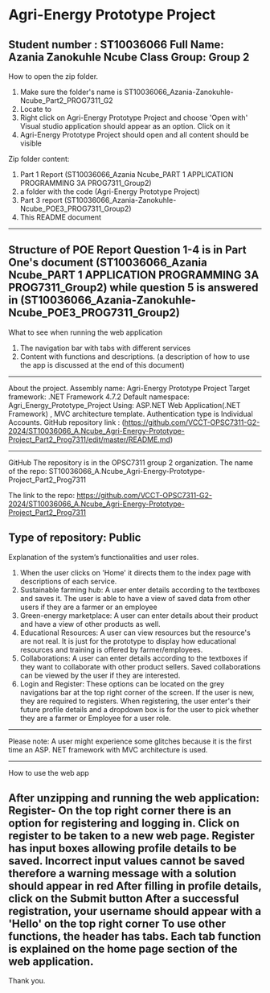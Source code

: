 # Agri-Energy Prototype Project
Student number : ST10036066
Full Name: Azania Zanokuhle Ncube
Class Group: Group 2 
-----------------------------------------------------
How to open the zip folder.
  1. Make sure the folder's name is ST10036066_Azania-Zanokuhle-Ncube_Part2_PROG7311_G2
  2. Locate to 
  3. Right click on Agri-Energy Prototype Project and choose 'Open with' Visual studio application should appear as an option. Click on it
  4. Agri-Energy Prototype Project should open and all content should be visible

Zip folder content: 
1. Part 1 Report (ST10036066_Azania Ncube_PART 1 APPLICATION PROGRAMMING 3A PROG7311_Group2)
2. a folder with the code (Agri-Energy Prototype Project)
3. Part 3 report (ST10036066_Azania-Zanokuhle-Ncube_POE3_PROG7311_Group2)
4. This README document
-----------------------------------------------------
Structure of POE Report
Question 1-4 is in Part One's document (ST10036066_Azania Ncube_PART 1 APPLICATION PROGRAMMING 3A PROG7311_Group2) while question 5 is answered in (ST10036066_Azania-Zanokuhle-Ncube_POE3_PROG7311_Group2)
-----------------------------------------------------
What to see when running the web application
1. The navigation bar with tabs with different services
2. Content with functions and descriptions.
(a description of how to use the app is discussed at the end of this document)
-----------------------------------------------------
About the project.
Assembly name: Agri-Energy Prototype Project
Target framework: .NET Framework 4.7.2
Default namespace: Agri_Energy_Prototype_Project
Using: ASP.NET Web Application(.NET Framework) , MVC architecture template. Authentication type is Individual Accounts.
GitHub repository link :  (https://github.com/VCCT-OPSC7311-G2-2024/ST10036066_A.Ncube_Agri-Energy-Prototype-Project_Part2_Prog7311/edit/master/README.md)

-----------------------------------------------------

GitHub
The repository is in the OPSC7311 group 2 organization. 
The name of the repo: ST10036066_A.Ncube_Agri-Energy-Prototype-Project_Part2_Prog7311

The link to the repo: https://github.com/VCCT-OPSC7311-G2-2024/ST10036066_A.Ncube_Agri-Energy-Prototype-Project_Part2_Prog7311

Type of repository: Public
--------------------------------------------------------
Explanation of the system’s functionalities and user roles.
1. When the user clicks on 'Home' it directs them to the index page with descriptions of each service.
2. Sustainable farming hub: A user enter details according to the textboxes and saves it. The user is able to have a view of saved data from other users if they are a farmer or an employee
3. Green-energy marketplace: A user can enter details about their product and have a view of other products as well.
4. Educational Resources: A user can view resources but the resource's are not real. It is just for the prototype to display how educational resources and training is offered by farmer/employees.
5. Collaborations: A user can enter details according to the textboxes if they want to collaborate with other product sellers. Saved collaborations can be viewed by the user if they are interested.
6. Login and Register: These options can be located on the grey navigations bar at the top right corner of the screen. If the user is new, they are required to registers. When registering, the user enter's their future profile details and a dropdown box is for the user to pick whether they are a farmer or Employee for a user role.
-----------------------------------------------------
Please note:
A user might experience some glitches because it is the first time an ASP. NET framework with MVC architecture is used.

-----------------------------------------------------
How to use the web app

After unzipping and running the web application:
Register- On the top right corner there is an option for registering and logging in. 
Click on register to be taken to a new web page.
Register has input boxes allowing profile details to be saved. 
Incorrect input values cannot be saved therefore a warning message with a solution should appear in red
After filling in profile details, click on the Submit button
After a successful registration, your username should appear with a 'Hello' on the top right corner 
To use other functions, the header has tabs. Each tab function is explained on the home page section of the web application. 
---------------------------------------------------
Thank you.

